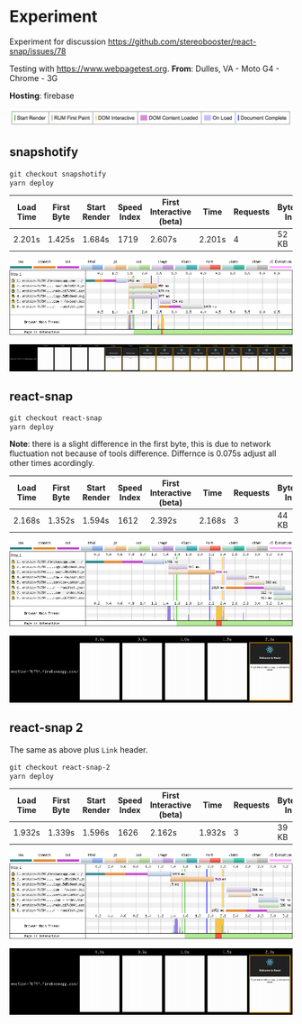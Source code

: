 # Experiment

Experiment for discussion https://github.com/stereobooster/react-snap/issues/78

Testing with https://www.webpagetest.org.  **From**: Dulles, VA - Moto G4 - Chrome - 3G

**Hosting**: firebase

![legend.png](images/legend.png)

## snapshotify

```
git checkout snapshotify
yarn deploy
```

| Load Time | First Byte | Start Render | Speed Index | First Interactive (beta) | Time   | Requests | Bytes In | Time   | Requests | Bytes In | Cost  |
|-----------|------------|--------------|-------------|--------------------------|--------|----------|----------|--------|----------|----------|-------|
| 2.201s    | 1.425s     | 1.684s       | 1719        | 2.607s                   | 2.201s | 4        | 52 KB    | 3.297s | 6        | 57 KB    | $---- |

![snapshotify-waterfall.png](images/snapshotify-waterfall.png)

![snapshotify-filmstrip.png](images/snapshotify-filmstrip.png)

## react-snap

```
git checkout react-snap
yarn deploy
```

**Note**: there is a slight difference in the first byte, this is due to network fluctuation not because of tools difference. Differnce is 0.075s adjust all other times acordingly.

| Load Time | First Byte | Start Render | Speed Index | First Interactive (beta) | Time   | Requests | Bytes In | Time   | Requests | Bytes In | Cost  |
|-----------|------------|--------------|-------------|--------------------------|--------|----------|----------|--------|----------|----------|-------|
| 2.168s    | 1.352s     | 1.594s       | 1612        | 2.392s                   | 2.168s | 3        | 44 KB    | 3.275s | 8        | 54 KB    | $---- |


![react-snap-waterfall.png](images/react-snap-waterfall.png)

![react-snap-filmstrip.png](images/react-snap-filmstrip.png)

## react-snap 2

The same as above plus `Link` header.

```
git checkout react-snap-2
yarn deploy
```

| Load Time | First Byte | Start Render | Speed Index | First Interactive (beta) | Time   | Requests | Bytes In | Time   | Requests | Bytes In | Cost  |
|-----------|------------|--------------|-------------|--------------------------|--------|----------|----------|--------|----------|----------|-------|
| 1.932s    | 1.339s     | 1.596s       | 1626        | 2.162s                   | 1.932s | 3        | 39 KB    | 3.053s | 8        | 49 KB    | $---- |


![react-snap-2-waterfall.png](images/react-snap-2-waterfall.png)

![react-snap-2-filmstrip.png](images/react-snap-2-filmstrip.png)
